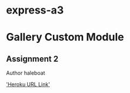 # express-a3
# Gallery Custom Module
## Assignment 2
Author haleboat

['Heroku URL Link'](https://haleboat-mongoose-a3.herokuapp.com/)